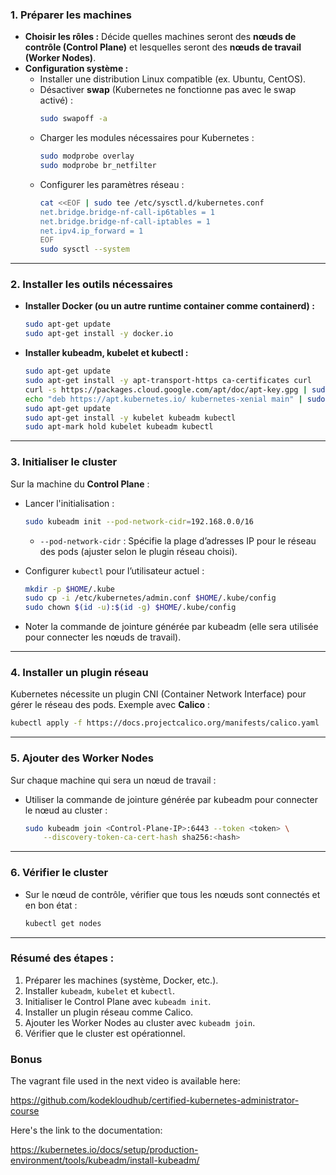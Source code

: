 ### **1. Préparer les machines**
- **Choisir les rôles :** Décide quelles machines seront des **nœuds de contrôle (Control Plane)** et lesquelles seront des **nœuds de travail (Worker Nodes)**.
- **Configuration système :**
  - Installer une distribution Linux compatible (ex. Ubuntu, CentOS).
  - Désactiver **swap** (Kubernetes ne fonctionne pas avec le swap activé) :
    ```bash
    sudo swapoff -a
    ```
  - Charger les modules nécessaires pour Kubernetes :
    ```bash
    sudo modprobe overlay
    sudo modprobe br_netfilter
    ```
  - Configurer les paramètres réseau :
    ```bash
    cat <<EOF | sudo tee /etc/sysctl.d/kubernetes.conf
    net.bridge.bridge-nf-call-ip6tables = 1
    net.bridge.bridge-nf-call-iptables = 1
    net.ipv4.ip_forward = 1
    EOF
    sudo sysctl --system
    ```

---

### **2. Installer les outils nécessaires**
- **Installer Docker (ou un autre runtime container comme containerd) :**
    ```bash
    sudo apt-get update
    sudo apt-get install -y docker.io
    ```
- **Installer kubeadm, kubelet et kubectl :**
    ```bash
    sudo apt-get update
    sudo apt-get install -y apt-transport-https ca-certificates curl
    curl -s https://packages.cloud.google.com/apt/doc/apt-key.gpg | sudo apt-key add -
    echo "deb https://apt.kubernetes.io/ kubernetes-xenial main" | sudo tee /etc/apt/sources.list.d/kubernetes.list
    sudo apt-get update
    sudo apt-get install -y kubelet kubeadm kubectl
    sudo apt-mark hold kubelet kubeadm kubectl
    ```

---

### **3. Initialiser le cluster**
Sur la machine du **Control Plane** :
- Lancer l'initialisation :
    ```bash
    sudo kubeadm init --pod-network-cidr=192.168.0.0/16
    ```
  - `--pod-network-cidr` : Spécifie la plage d’adresses IP pour le réseau des pods (ajuster selon le plugin réseau choisi).

- Configurer `kubectl` pour l’utilisateur actuel :
    ```bash
    mkdir -p $HOME/.kube
    sudo cp -i /etc/kubernetes/admin.conf $HOME/.kube/config
    sudo chown $(id -u):$(id -g) $HOME/.kube/config
    ```

- Noter la commande de jointure générée par kubeadm (elle sera utilisée pour connecter les nœuds de travail).

---

### **4. Installer un plugin réseau**
Kubernetes nécessite un plugin CNI (Container Network Interface) pour gérer le réseau des pods. Exemple avec **Calico** :
```bash
kubectl apply -f https://docs.projectcalico.org/manifests/calico.yaml
```

---

### **5. Ajouter des Worker Nodes**
Sur chaque machine qui sera un nœud de travail :
- Utiliser la commande de jointure générée par kubeadm pour connecter le nœud au cluster :
    ```bash
    sudo kubeadm join <Control-Plane-IP>:6443 --token <token> \
        --discovery-token-ca-cert-hash sha256:<hash>
    ```

---

### **6. Vérifier le cluster**
- Sur le nœud de contrôle, vérifier que tous les nœuds sont connectés et en bon état :
    ```bash
    kubectl get nodes
    ```

---

### Résumé des étapes :
1. Préparer les machines (système, Docker, etc.).
2. Installer `kubeadm`, `kubelet` et `kubectl`.
3. Initialiser le Control Plane avec `kubeadm init`.
4. Installer un plugin réseau comme Calico.
5. Ajouter les Worker Nodes au cluster avec `kubeadm join`.
6. Vérifier que le cluster est opérationnel.



### Bonus
The vagrant file used in the next video is available here:

https://github.com/kodekloudhub/certified-kubernetes-administrator-course

Here's the link to the documentation:

https://kubernetes.io/docs/setup/production-environment/tools/kubeadm/install-kubeadm/
